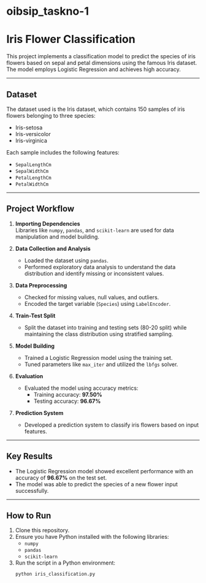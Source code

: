 # oibsip_taskno-1
# Iris Flower Classification

This project implements a classification model to predict the species of iris flowers based on sepal and petal dimensions using the famous Iris dataset. The model employs Logistic Regression and achieves high accuracy.

---

## Dataset

The dataset used is the Iris dataset, which contains 150 samples of iris flowers belonging to three species:
- Iris-setosa
- Iris-versicolor
- Iris-virginica

Each sample includes the following features:
- `SepalLengthCm`
- `SepalWidthCm`
- `PetalLengthCm`
- `PetalWidthCm`

---

## Project Workflow

1. **Importing Dependencies**  
   Libraries like `numpy`, `pandas`, and `scikit-learn` are used for data manipulation and model building.

2. **Data Collection and Analysis**  
   - Loaded the dataset using `pandas`.
   - Performed exploratory data analysis to understand the data distribution and identify missing or inconsistent values.

3. **Data Preprocessing**  
   - Checked for missing values, null values, and outliers.
   - Encoded the target variable (`Species`) using `LabelEncoder`.

4. **Train-Test Split**  
   - Split the dataset into training and testing sets (80-20 split) while maintaining the class distribution using stratified sampling.

5. **Model Building**  
   - Trained a Logistic Regression model using the training set.
   - Tuned parameters like `max_iter` and utilized the `lbfgs` solver.

6. **Evaluation**  
   - Evaluated the model using accuracy metrics:
     - Training accuracy: **97.50%**
     - Testing accuracy: **96.67%**

7. **Prediction System**  
   - Developed a prediction system to classify iris flowers based on input features.

---

## Key Results

- The Logistic Regression model showed excellent performance with an accuracy of **96.67%** on the test set.
- The model was able to predict the species of a new flower input successfully.

---

## How to Run

1. Clone this repository.
2. Ensure you have Python installed with the following libraries:
   - `numpy`
   - `pandas`
   - `scikit-learn`
3. Run the script in a Python environment:
   ```bash
   python iris_classification.py
